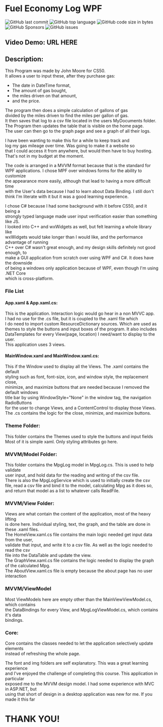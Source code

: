 # Fuel Economy Log WPF
![GitHub last commit](https://img.shields.io/github/last-commit/PinKushin/FuelEconomyLogWPF?&logo=last-commit&style=plastic)
![GitHub top language](https://img.shields.io/github/languages/top/PinKushin/FuelEconomyLogWPF?style=plastic)
![GitHub code size in bytes](https://img.shields.io/github/languages/code-size/PinKushin/FuelEconomyLogWPF?style=plastic)
![GitHub Sponsors](https://img.shields.io/github/sponsors/PinKushin?style=plastic)
![GitHub issues](https://img.shields.io/github/issues/PinKushin/FuelEconomyLogWPF?style=plastic)
## Video Demo: URL HERE
## Description:
This Program was made by John Moore for CS50.  
It allows a user to input these, after they purchase gas:
- The date in DateTime format,
- The amount of gas bought,
- the miles driven on that amount,
- and the price.

The program then does a simple calculation of gallons of gas  
divided by the miles driven to find the miles per gallon of gas.  
It then saves that log to a csv file located in the users MyDocuments folder.  
The Program then updates the table that is visible on the home page.  
The user can then go to the graph page and see a graph of all their logs.  

I have been wanting to make this for a while to keep track and  
log my gas mileage over time. Was going to make it a website so  
that I could access it from anywhere, but would then have to buy hosting.  
That's not in my budget at the moment.

The code is arranged in a MVVM format because that is the standard for  
WPF applications. I chose MPF over windows forms for the ability to customize  
the appearance more easily, although that lead to having a more difficult time  
with the User's data because I had to learn about Data Binding. I still don't  
think I'm literate with it but it was a good learning experience.

I chose C# because I had some background with it before CS50, and it being a  
strongly typed language made user input verification easier than something like JS.  
I looked into C++ and wxWidgets as well, but felt learning a whole library like  
wxWidgets would take longer than I would like, and the performance advantage of running  
C++ over C# wasn't great enough, and my design skills definitely not good enough, to  
make a GUI application from scratch over using WPF and C#. It does have the downside  
of being a windows only application because of WPF, even though I'm using .NET Core  
which is cross-platform.

### File List
#### App.xaml & App.xaml.cs:  
This is the application. Interaction logic would go hear in a non MVVC app.  
I had no use for the .cs file, but it is coupled to the .xaml file which  
I do need to import custom ResourceDictionary sources. Which are used as  
themes to style the buttons and input boxes of the program. It also includes  
DataTemplates for every View(page, location) I need/want to display to the user.  
This application uses 3 views.

#### MainWindow.xaml and MainWindow.xaml.cs:  
This if the Window used to display all the Views. The .xaml contains the default  
styling such as font, font-size, icon, and window style, the replacement close,  
minimize, and maximize buttons that are needed because I removed the default windows  
title bar by using WindowStyle="None" in the window tag, the navigation RadioButtons  
for the user to change Views, and a ContentControl to display those Views.  
The .cs contains the logic for the close, minimize, and maximize buttons.

### Theme Folder:
This folder contains the Themes used to style the buttons and input fields  
Most of it is simple xaml. Only styling attributes go here.

### MVVM/Model Folder:
This folder contains the MpgLog model in MpgLog.cs. This is used to help validate  
user input, and hold data for the reading and writing of the csv file.  
There is also the MpgLogService which is used to initially create the csv  
file, read a csv file and bind it to the model, calculating Mpg as it does so,  
and return that model as a list to whatever calls ReadFile.

### MVVM/View Folder:
Views are what contain the content of the application, most of the heavy lifting  
is done here. Individual styling, text, the graph, and the table are done in these .xaml files.  
The HomeView.xaml.cs file contains the main logic needed get input data from the user,  
validate that input, and write it to a csv file. As well as the logic needed to read the csv  
file into the DataTable and update the view.  
The GraphView.xaml.cs file contains the logic needed to display the graph of the calculated Mpg.  
The AboutView.xaml.cs file is empty because the about page has no user interaction

### MVVM/ViewModel
Most ViewModels here are empty other than the MainViewViewModel.cs, which contains  
the DataBindings for every View, and MpgLogViewModel.cs, which contains it's data  
bindings.

### Core:
Core contains the classes needed to let the application selectively update elements  
instead of refreshing the whole page.

The font and img folders are self explanatory. This was a great learning experience  
and I've enjoyed the challenge of completing this course. This application in particular  
exposed me to the MVVM design model. I had some experience with MVC in ASP.NET, but  
using that short of design in a desktop application was new for me. If you made it this far  
# THANK YOU!